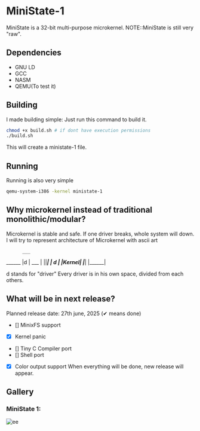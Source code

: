# MiniState-1
MiniState is a 32-bit multi-purpose microkernel.
NOTE::MiniState is still very "raw".
## Dependencies
* GNU LD
* GCC
* NASM 
* QEMU(To test it)
## Building
I made building simple: Just run this command to build it.
```bash
chmod +x build.sh # if dont have execution permissions
./build.sh
```
This will create a ministate-1 file.
## Running
Running is also very simple
```bash
qemu-system-i386 -kernel ministate-1
```
## Why microkernel instead of traditional monolithic/modular?
Microkernel is stable and safe. If one driver breaks, whole system will down.
I will try to represent architecture of Microkernel with ascii art

          ___
  ______ |d  |  ___
 |      ||___| | d |
 |Kernel|      |___|
 |______|

d stands for "driver"
Every driver is in his own space, divided from each others.

## What will be in next release?
Planned release date: 27th june, 2025
(✔ means done)
- [] MinixFS support
- [x] Kernel panic
- [] Tiny C Compiler port
- [] Shell port
- [x] Color output support
When everything will be done, new release will appear.
## Gallery
### MiniState 1:
![ee](https://i.ibb.co/X1TV8dC/minist.png)
